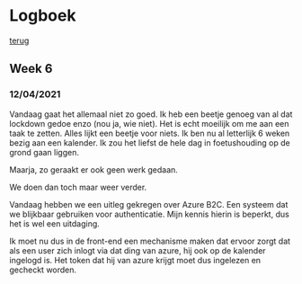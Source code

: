 # Logboek
[terug](https://martijnmeeldijk.github.io/stage/)





## Week 6

### 12/04/2021

Vandaag gaat het allemaal niet zo goed. Ik heb een beetje genoeg van al dat lockdown gedoe enzo (nou ja, wie niet). Het is echt moeilijk om me aan een taak te zetten. Alles lijkt een beetje voor niets. Ik ben nu al letterlijk 6 weken bezig aan een kalender. Ik zou het liefst de hele dag in foetushouding op de grond gaan liggen. 

Maarja, zo geraakt er ook geen werk gedaan.

We doen dan toch maar weer verder.

Vandaag hebben we een uitleg gekregen over  Azure B2C. Een systeem dat we blijkbaar gebruiken voor authenticatie. Mijn kennis hierin is beperkt, dus het is wel een uitdaging. 

Ik moet nu dus in de front-end een mechanisme maken dat ervoor zorgt dat als een user zich inlogt via dat ding van azure, hij ook op de kalender ingelogd is. Het token dat hij van azure krijgt moet dus ingelezen en gecheckt worden.

